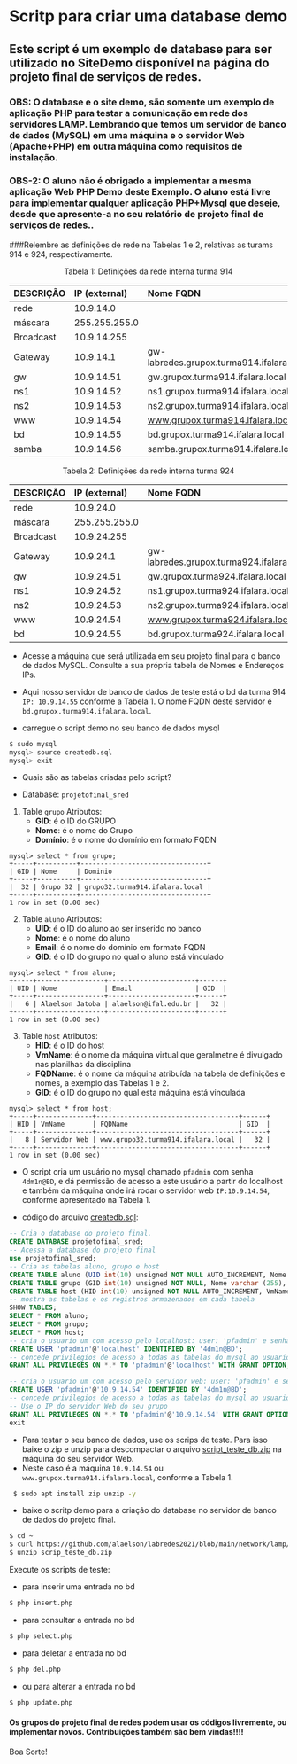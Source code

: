 # Scritp para criar uma database demo 
## Este script é um exemplo de database para ser utilizado no SiteDemo disponível na página do projeto final de serviços de redes.
### OBS: O database e o site demo, são somente um exemplo de aplicação PHP para testar a comunicação em rede dos servidores LAMP. Lembrando que temos um servidor de banco de dados (MySQL) em uma máquina e o servidor Web (Apache+PHP) em outra máquina como requisitos de instalação.
### OBS-2: O aluno não é obrigado a implementar a mesma aplicação Web PHP Demo deste Exemplo. O aluno está livre para implementar qualquer aplicação PHP+Mysql que deseje, desde que apresente-a no seu relatório de projeto final de serviços de redes..


###Relembre as definições de rede na Tabelas 1 e 2, relativas as turams 914 e 924, respectivamente.

<p><center> Tabela 1: Definições da rede interna turma 914</center></p>

| DESCRIÇÃO   | IP (external) | Nome FQDN                                 |
|:------------|:------------- |:------------------------------------------|
| rede        | 10.9.14.0     |                                           |
| máscara     | 255.255.255.0 |                                           |
| Broadcast   | 10.9.14.255   |                                           |
| Gateway     | 10.9.14.1     | gw-labredes.grupox.turma914.ifalara.local |
| gw          | 10.9.14.51    | gw.grupox.turma914.ifalara.local          |
| ns1         | 10.9.14.52    | ns1.grupox.turma914.ifalara.local         |
| ns2         | 10.9.14.53    | ns2.grupox.turma914.ifalara.local         |
| www         | 10.9.14.54    | www.grupox.turma914.ifalara.local         |
| bd          | 10.9.14.55    | bd.grupox.turma914.ifalara.local          |
| samba       | 10.9.14.56    | samba.grupox.turma914.ifalara.local       |

<p><center> Tabela 2: Definições da rede interna turma 924</center></p>

| DESCRIÇÃO   | IP (external) | Nome FQDN                                 |
|:------------|:------------- |:------------------------------------------|
| rede        | 10.9.24.0     |                                           |
| máscara     | 255.255.255.0 |                                           |
| Broadcast   | 10.9.24.255   |                                           |
| Gateway     | 10.9.24.1     | gw-labredes.grupox.turma924.ifalara.local |
| gw          | 10.9.24.51    | gw.grupox.turma924.ifalara.local          |
| ns1         | 10.9.24.52    | ns1.grupox.turma924.ifalara.local         |
| ns2         | 10.9.24.53    | ns2.grupox.turma924.ifalara.local         |
| www         | 10.9.24.54    | www.grupox.turma924.ifalara.local         |
| bd          | 10.9.24.55    | bd.grupox.turma924.ifalara.local          |

* Acesse a máquina que será utilizada em seu projeto final para o banco de dados MySQL. Consulte a sua própria tabela de Nomes e Endereços IPs.
* Aqui nosso servidor de banco de dados de teste está o bd da turma 914 ``IP: 10.9.14.55`` conforme a Tabela 1. O nome FQDN deste servidor é ``bd.grupox.turma914.ifalara.local``.

* carregue o script demo no seu banco de dados mysql
```bash
$ sudo mysql
mysql> source createdb.sql
mysql> exit
```
* Quais são as tabelas criadas pelo script?

* Database: ``projetofinal_sred``

1. Table ``grupo``
   Atributos:
      * **GID**: é o ID do GRUPO
      * **Nome**: é o nome do Grupo
      * **Domínio**: é o nome do domínio em formato FQDN
```
mysql> select * from grupo;
+-----+----------+--------------------------------+
| GID | Nome     | Dominio                        |
+-----+----------+--------------------------------+
|  32 | Grupo 32 | grupo32.turma914.ifalara.local |
+-----+----------+--------------------------------+
1 row in set (0.00 sec)

```
2. Table ``aluno``
   Atributos:
      * **UID**: é o ID do aluno ao ser inserido no banco
      * **Nome**: é o nome do aluno
      * **Email**: é o nome do domínio em formato FQDN
      * **GID**: é o ID do grupo no qual o aluno está vinculado
```
mysql> select * from aluno;
+-----+-----------------+----------------------+------+
| UID | Nome            | Email                | GID  |
+-----+-----------------+----------------------+------+
|   6 | Alaelson Jatoba | alaelson@ifal.edu.br |   32 |
+-----+-----------------+----------------------+------+
1 row in set (0.00 sec)

```
3. Table ``host``
   Atributos:
      * **HID**: é o ID do host
      * **VmName**: é o nome da máquina virtual que geralmetne é divulgado nas planilhas da disciplina
      * **FQDName**: é o nome da máquina atribuída na tabela de definições e nomes, a exemplo das Tabelas 1 e 2.
      * **GID**: é o ID do grupo no qual esta máquina está vinculada
```
mysql> select * from host;
+-----+--------------+------------------------------------+------+
| HID | VmName       | FQDName                            | GID  |
+-----+--------------+------------------------------------+------+
|   8 | Servidor Web | www.grupo32.turma914.ifalara.local |   32 |
+-----+--------------+------------------------------------+------+
1 row in set (0.00 sec)

```

* O script cria um usuário no mysql chamado ``pfadmin`` com senha ``4dm1n@BD``, e dá permissão de acesso a este usuário a partir do localhost e também da máquina onde irá rodar o servidor web ``IP:10.9.14.54``, conforme apresentado na Tabela 1. 

* código do arquivo [createdb.sql](https://github.com/alaelson/labredes2021/blob/main/network/lamp/install/createdb.sql):

```sql
-- Cria o database do projeto final.
CREATE DATABASE projetofinal_sred;
-- Acessa a database do projeto final
use projetofinal_sred;
-- Cria as tabelas aluno, grupo e host
CREATE TABLE aluno (UID int(10) unsigned NOT NULL AUTO_INCREMENT, Nome varchar (255), Email varchar (255), GID int,PRIMARY KEY (`UID`)) ENGINE=InnoDB DEFAULT CHARSET=utf8;
CREATE TABLE grupo (GID int(10) unsigned NOT NULL, Nome varchar (255), Dominio varchar (255), PRIMARY KEY (`GID`)) ENGINE=InnoDB DEFAULT CHARSET=utf8;
CREATE TABLE host (HID int(10) unsigned NOT NULL AUTO_INCREMENT, VmName varchar (255), FQDName varchar (255), GID int, PRIMARY KEY (`HID`)) ENGINE=InnoDB DEFAULT CHARSET=utf8;
-- mostra as tabelas e os registros armazenados em cada tabela
SHOW TABLES;
SELECT * FROM aluno;
SELECT * FROM grupo;
SELECT * FROM host;
-- cria o usuario um com acesso pelo localhost: user: 'pfadmin' e senha '4dm1n@BD'
CREATE USER 'pfadmin'@'localhost' IDENTIFIED BY '4dm1n@BD';
-- concede privilegios de acesso a todas as tabelas do mysql ao usuario 'pfadmin'
GRANT ALL PRIVILEGES ON *.* TO 'pfadmin'@'localhost' WITH GRANT OPTION;

-- cria o usuario um com acesso pelo servidor web: user: 'pfadmin' e senha '4dm1n@BD'. Então coloque o IP do servidor web
CREATE USER 'pfadmin'@'10.9.14.54' IDENTIFIED BY '4dm1n@BD';
-- concede privilegios de acesso a todas as tabelas do mysql ao usuario 'pfadmin' logando remotamente pelo ip 10.9.14.54.
-- Use o IP do servidor Web do seu grupo
GRANT ALL PRIVILEGES ON *.* TO 'pfadmin'@'10.9.14.54' WITH GRANT OPTION;
exit
```

* Para testar o seu banco de dados, use os scrips de teste. Para isso baixe o zip e unzip para descompactar o arquivo [script_teste_db.zip]( https://github.com/alaelson/labredes2021/blob/main/network/lamp/testedb/script_teste_db.zip) na máquina do seu servidor Web.
* Neste caso é a máquina ``10.9.14.54`` ou ``www.grupox.turma914.ifalara.local``, conforme a Tabela 1.

```bash
 $ sudo apt install zip unzip -y
```
* baixe o scritp demo para a criação do database no servidor de banco de dados do projeto final.
```bash
$ cd ~
$ curl https://github.com/alaelson/labredes2021/blob/main/network/lamp/testedb/script_teste_db.zip -o script_teste_db.zip
$ unzip scrip_teste_db.zip
```

Execute os scripts de teste:
  * para inserir uma entrada no bd
```bash
$ php insert.php
```
  * para consultar a entrada no bd
```bash
$ php select.php
```
  * para deletar a entrada no bd
```bash
$ php del.php
```
  * ou para alterar a entrada no bd
```bash
$ php update.php
```


#### Os grupos do projeto final de redes podem usar os códigos livremente, ou implementar novos. Contribuições também são bem vindas!!!!

Boa Sorte!


